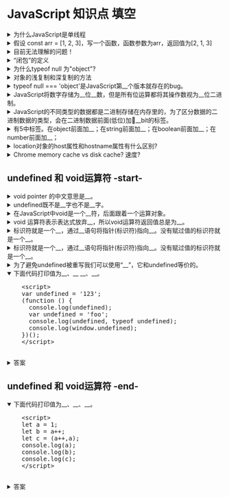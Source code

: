 <!-- markdownlint-disable MD033 -->
# JavaScript 知识点 填空

<details>
  <summary>为什么JavaScript是单线程</summary>
  <div>如果Javascript是多线程的话，在多线程的交互下，处于UI中的DOM节点就可能成为一个临界资源，假设存在两个线程同时操作一个DOM，一个负责修改一个负责删除，那么这个时候就需要浏览器来裁决如何生效哪个线程的执行结果。当然我们可以通过锁来解决上面的问题。但为了避免因为引入了锁而带来更大的复杂性，Javascript在最初就选择了单线程执行。</div>
</details>

<details>
  <summary>假设 const arr = [1, 2, 3]，写一个函数，函数参数为arr，返回值为[2, 1, 3]</summary>
  <div>- [arr[1], arr[0]] = [arr[0], arr[1]]</div>
</details>

<details>
  <summary>目前无法理解的问题！</summary>
  <div>const arr = [1, 2]; [arr[1], arr[0]] = [arr[0], arr[1]]</div>
  <div>const obj = { a: 1, b: 2 }; [obj.b, obj.a] = [obj.a, obj.b]</div>
  <div>const a = 1; const b = 2; [b, a] = [a, b];</div>
</details>

<details>
  <summary>“闭包”的定义</summary>
  <div>闭包是由函数以及创建该函数的词法环境组合而成</div>
</details>

<details>
  <summary>为什么typeof null 为"object"?</summary>
  <div>不同的对象在底层都表示为二进制，在JavaScript中二进制的前3位都为0的话会被判断为object类型，null的二进制表示是全0，自然前三位也是0，所以执行typeof时会返回"object"</div>
</details>

<details>
  <summary>对象的浅复制和深复制的方法</summary>
  <div>浅复制：</div>
  <div>- 变量赋值</div>
  <div>- Object.assign</div>
  <div>深复制：</div>
  <div>- {...}</div>
  <div>- JSON.parse(JSON.stringify()) 必须为标准JSON，不支持undefined类型</div>
</details>

<details>
  <summary>typeof null === 'object'是JavaScript第__个版本就存在的bug。</summary>
  <div>1</div>
</details>

<details>
  <summary>JavaScript将数字存储为__位__数，但是所有位运算都将其操作数视为__位二进制。
</summary>
  <div>64</div>
  <div>浮点</div>
  <div>32</div>
</details>

<details>
  <summary>JavaScript的不同类型的数据都是二进制存储在内存里的，为了区分数据的二进制数据的类型，会在二进制数据前面(低位)加__bit的标签。
</summary>
  <div>1-3</div>
</details>

<details>
  <summary>有5中标签。在object前面加__；在string前面加__；在boolean前面加__；在number前面加__；</summary>
  <div>000</div>
  <div>100</div>
  <div>110</div>
  <div>010</div>
</details>

<details>
  <summary>location对象的host属性和hostname属性有什么区别?</summary>
  <div>hostname不包括端口</div>
</details>

<details>
  <summary>Chrome memory cache vs disk cache? 速度?</summary>
  <div>顾名思义</div>
  <div>memory: 从内存中读取的。</div>
  <div>disk: 从磁盘中读取的。</div>
  <div>memory: 0ms</div>
  <div>disk: 10~200ms</div>
</details>

## undefined 和 void运算符 -start-

<details>
  <summary>void pointer 的中文意思是__。</summary>
  <div>空指针</div>
  <div>void /vɔɪd/</div>
</details>

<details>
  <summary>undefined既不是__字也不是__字。</summary>
  <div>关键</div>
  <div>保留</div>
</details>

<details>
  <summary>在JavaScript中void是一个__符，后面跟着一个运算对象。</summary>
  <div>运算</div>
</details>

<details>
  <summary>void 运算符表示表达式放弃__，所以void运算符返回值总是为__。</summary>
  <div>返回值</div>
  <div>undifined</div>
</details>

<details>
  <summary>标识符就是一个__，通过__语句将指针(标识符)指向__。没有赋过值的标识符就是一个__。</summary>
  <div>指针</div>
  <div>赋值</div>
  <div>内存地址</div>
  <div>空指针</div>
</details>

<details>
  <summary>标识符就是一个__，通过__语句将指针(标识符)指向__。没有赋过值的标识符就是一个__。</summary>
  <div>指针</div>
  <div>赋值</div>
  <div>内存地址</div>
  <div>空指针</div>
</details>

<details>
  <summary>为了避免undefined被重写我们可以使用“__”，它和undefined等价的。</summary>
  <div>void 0</div>
  <div>等效写法：void (0)</div>
</details>

<details open>
  <summary>下面代码打印值为__、__ __、__。</summary>
  <pre>
    &lt;script>
    var undefined = '123';
    (function () {
      console.log(undefined);
      var undefined = 'foo';
      console.log(undefined, typeof undefined);
      console.log(window.undefined);
    })();
    &lt;/script>
  </pre>
  <details>
    <summary>答案</summary>
    <div>undefined</div>
    <div>foo</div>
    <div>string</div>
    <div>undefined</div>
    <pre>
    知识点:
    - undefined既不是关键字也不是保留字
    - widnow的undefined属性是只读的
    </pre>
  </details>
</details>

## undefined 和 void运算符 -end-

<details open>
  <summary>下面代码打印值为__、__、__。</summary>
  <pre>
    &lt;script>
    let a = 1;
    let b = a++;
    let c = (a++,a);
    console.log(a);
    console.log(b);
    console.log(c);
    &lt;/script>
  </pre>
  <details>
    <summary>答案</summary>
    <div>3</div>
    <div>1</div>
    <div>3</div>
    <pre>
    知识点:
    - 序列点
    - 逗号运算符
    - 递增运算符的后缀模式
    </pre>
  </details>
</details>
